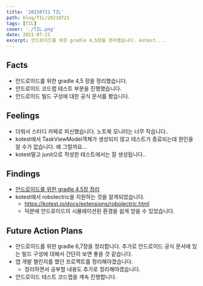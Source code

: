```yaml
---
title: '20210721 TIL'
path: blog/TIL/20210721
tags: [TIL]
cover: './TIL.png'
date: 2021-07-21
excerpt: 안드로이드를 위한 gradle 4,5장을 정리했습니다. kotest....
---
```


## Facts

- 안드로이드를 위한 gradle 4,5 장을 정리했습니다.
- 안드로이드 코드랩 테스트 부분을 진행했습니다.
- 안드로이드 빌드 구성에 대한 공식 문서를 봤습니다.

## Feelings

- 더워서 스터디 카페로 피신했습니다. 노트북 모니터는 너무 작습니다..
- kotest에서 TaskViewModel객체가 생성되지 않고 테스트가 종료되는데 원인을 알 수가 없습니다. 왜 그럴까요...
- kotest말고 junit으로 작성한 테스트에서는 잘 생성됩니다..

## Findings

- [안드로이드를 위한 gradle 4,5장 정리](https://hyejineee.github.io/blog/Reading/gradle-for-android3)
- kotest에서 robolectric을 지원하는 것을 알게되었습니다.
  - https://kotest.io/docs/extensions/robolectric.html
  - 덕분에 안드로이드의 시뮬레이션된 환경을 쉽게 얻을 수 있었습니다.

## Future Action Plans

- 안드로이드를 위한 gradle 6,7장을 정리합니다. 추가로 안드로이드 공식 문서에 있는 빌드 구성에 대해서 간단히 보면 좋을 것 같습니다.
- 앱 개발 챌린지를 했던 프로젝트를 정리해야겠습니다.
  - 정리하면서 공부할 내용도 추가로 정리해야겠습니다.
- 안드로이드 테스트 코드랩을 계속 진행합니다.
